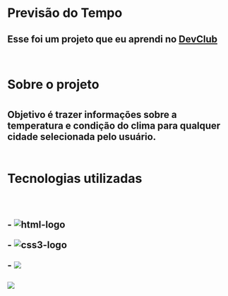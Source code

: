 <h1>Previsão do Tempo</h1>

<h2>Esse foi um projeto que eu aprendi no <a href="https://rodolfomori.com.br/devclub">DevClub</a></h2>
<br>
<h1>Sobre o projeto<h1>  
<h2>Objetivo é trazer informações sobre a temperatura e condição do clima para qualquer cidade selecionada pelo usuário.  
<br>   
<br>   
<h1> Tecnologias utilizadas<h2>
<br>
<p>-  <img src="https://img.shields.io/badge/HTML5-E34F26?style=for-the-badge&logo=html5&logoColor=white" alt= "html-logo">
<p>-  <img src="https://img.shields.io/badge/CSS3-1572B6?style=for-the-badge&logo=css3&logoColor=white" alt= "css3-logo">
<p>- <img src="https://img.shields.io/badge/JavaScript-F7DF1E?style=for-the-badge&logo=javascript&logoColor=black"> 
<br>
<br>
<img src="https://github.com/TGP2023/Projeto-previs-o-do-tempo/blob/master/img/previs%C3%A3o-do-tempo-tela.png?raw=true">
